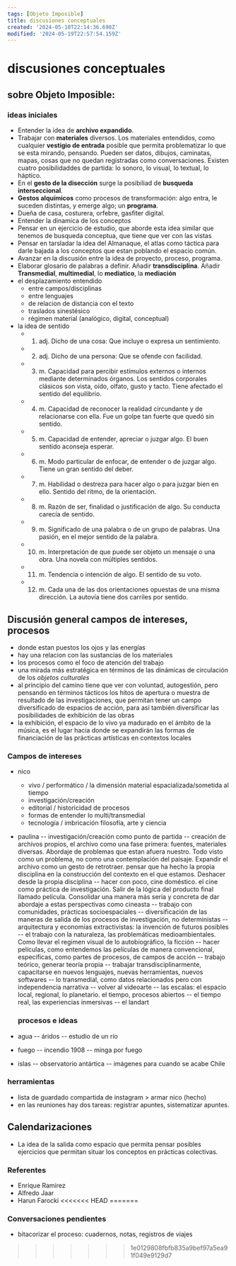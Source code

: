 ```yaml
---
tags: [Objeto Imposible]
title: discusiones conceptuales
created: '2024-05-10T22:14:36.690Z'
modified: '2024-05-19T22:57:54.159Z'
---
```


# discusiones conceptuales

## sobre **Objeto Imposible**:

### ideas iniciales

- Entender la idea de __archivo expandido__.
- Trabajar con __materiales__ diversos. Los materiales entendidos, como cualquier __vestigio de entrada__ posible que permita problematizar lo que se esta mirando, pensando. Pueden ser datos, dibujos, caminatas, mapas, cosas que no quedan registradas como conversaciones. Existen cuatro posibilidaddes de partida: lo sonoro, lo visual, lo textual, lo háptico. 
- En el __gesto de la disección__ surge la posibiliad de __busqueda interseccional__.
- __Gestos alquímicos__ como procesos de transformación: algo entra, le suceden distintas, y emerge algo; un __programa__.
- Dueña de casa, costurera, orfebre, gasfiter digital.
- Entender la dinamica de los conceptos
- Pensar en un ejercicio de estudio, que aborde esta idea similar que tenemos de busqueda conceptua, que tiene que ver con las vistas
- Pensar en tarsladar la idea del Almanaque, el atlas como táctica para darle bajada a los conceptos que estan poblando el espacio común.
- Avanzar en la discusión entre la idea de proyecto, proceso, programa.
- Elaborar glosario de palabras a definir. Añadir __transdisciplina__. Añadir __Transmedial__, __multimedial__, lo __mediatico__, la __mediación__
- el desplazamiento entendido
  - entre campos/disciplinas
  - entre lenguajes
  - de relacion de distancia con el texto
  - traslados sinestésico
  - régimen material (analógico, digital, conceptual)
- la idea de sentido
  - 1. adj. Dicho de una cosa: Que incluye o expresa un sentimiento.
  - 2. adj. Dicho de una persona: Que se ofende con facilidad.
  - 3. m. Capacidad para percibir estímulos externos o internos mediante determinados órganos. Los sentidos corporales clásicos son vista, oído, olfato, gusto y tacto. Tiene afectado el sentido del equilibrio.
  - 4. m. Capacidad de reconocer la realidad circundante y de relacionarse con ella. Fue un golpe tan fuerte que quedó sin sentido.
  - 5. m. Capacidad de entender, apreciar o juzgar algo. El buen sentido aconseja esperar.
  - 6. m. Modo particular de enfocar, de entender o de juzgar algo. Tiene un gran sentido del deber.
  - 7. m. Habilidad o destreza para hacer algo o para juzgar bien en ello. Sentido del ritmo, de la orientación.
  - 8. m. Razón de ser, finalidad o justificación de algo. Su conducta carecía de sentido.
  - 9. m. Significado de una palabra o de un grupo de palabras. Una pasión, en el mejor sentido de la palabra.
  - 10. m. Interpretación de que puede ser objeto un mensaje o una obra. Una novela con múltiples sentidos.
  - 11. m. Tendencia o intención de algo. El sentido de su voto.
  - 12. m. Cada una de las dos orientaciones opuestas de una misma dirección. La autovía tiene dos carriles por sentido.

## Discusión general campos de intereses, procesos

- donde estan puestos los ojos y las energías
- hay una relacion con las sustancias de los materiales
- los procesos como el foco de atención del trabajo
- una mirada más estratégica en términos de las dinámicas de circulación de los _objetos culturales_  
- al principio del camino tiene que ver con voluntad, autogestión, pero pensando en términos tácticos los hitos de apertura o muestra de resultado de las investigaciones, que permitan tener un campo diversificado de espacios de acción, para así también diversificar las posibilidades de exhibición de las obras
- la exhibición, el espacio de lo vivo ya madurado en el ámbito de la música, es el lugar hacia donde se expandirán las formas de financiación de las prácticas artísticas en contextos locales

### Campos de intereses

- nico
  - vivo / performático / la dimensión material espacializada/sometida al tiempo
  - investigación/creación
  - editorial / historicidad de procesos
  - formas de entender lo multi/transmedial
  - tecnología / imbricación filosofía, arte y ciencia
- paulina
  -- investigación/creación como punto de partida
  -- creación de archivos propios, el archivo como una fase primera: fuentes, materiales diversas. Abordaje de problemas que estan afuera nuestro. Todo visto como un problema, no como una contemplación del paisaje. Expandir el archivo como un gesto de retrotraer. pensar que ha hecho la propia disciplina en la construcción del contexto en el que estamos. Deshacer desde la propia disciplina
  -- hacer con poco, cine doméstico. el cine como práctica de investigación. Salir  de la lógica del producto final llamado película. Consolidar una manera más seria y concreta de dar abordaje a estas perspectivas como cineasta
  -- trabajo con comunidades, prácticas socioespaciales
  -- diversificación de las maneras de salida de los procesos de investigación, no deterministas
  -- arquitectura y economías extractivistas: la invención de futuros posibles
  -- el trabajo con la naturaleza, las problemáticas medioambientales. Como llevar el regimen visual de lo autobiográfico, la ficción
  -- hacer películas, como entendemos las películas de manera convencional, específicas, como partes de procesos, de campos de acción
  -- trabajo teórico, generar teoría propia
  -- trabajar transdisciplinarmente, capacitarse en nuevos lenguajes, nuevas herramientas, nuevos softwares
  -- lo transmedial, como datos relacionados pero con independencia narrativa
  -- volver al videoarte
  -- las escalas: el espacio local, regional, lo planetario. el tiempo, procesos abiertos
  -- el tiempo real, las experiencias inmersivas
  -- el landart
  
  ### procesos e ideas
- agua
  -- áridos
  -- estudio de un río
- fuego
  -- incendio 1908
  -- minga por fuego
- islas
  -- observatorio antártica
  -- imágenes para cuando se acabe Chile 

### herramientas

- lista de guardado compartida de instagram > armar nico (hecho)
- en las reuniones hay dos tareas: registrar apuntes, sistematizar apuntes.

## Calendarizaciones

- La idea de la salida como espacio que permita pensar posibles ejercicios que permitan situar los conceptos en prácticas colectivas.

### Referentes

- Enrique Ramirez
- Alfredo Jaar
- Harun Farocki
<<<<<<< HEAD
=======

### Conversaciones pendientes
- bitacorizar el proceso: cuadernos, notas, registros de viajes



>>>>>>> 1e0129808fbfb835a9bef97a5ea91f049e9129d7
